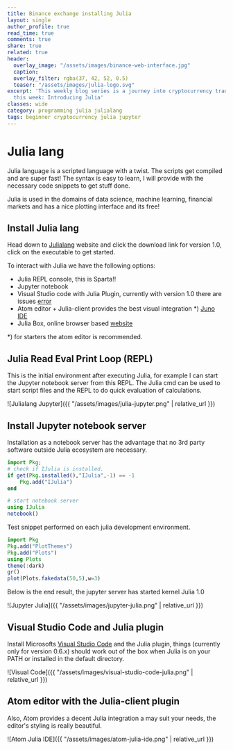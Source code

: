 ```yaml
---
title: Binance exchange installing Julia
layout: single
author_profile: true
read_time: true
comments: true
share: true
related: true
header:
  overlay_image: "/assets/images/binance-web-interface.jpg"
  caption: 
  overlay_filter: rgba(37, 42, 52, 0.5)
  teaser: "/assets/images/julia-logo.svg"
excerpt: 'This weekly blog series is a journey into cryptocurrency trading for beginners,
  this week: Introducing Julia'
classes: wide
category: programming julia julialang
tags: beginner cryptocurrency julia jupyter 
---
```



# Julia lang
Julia language is a scripted language with a twist. The scripts get compiled and are super fast! The syntax is easy to learn, I will provide with the necessary code snippets to get stuff done.

Julia is used in the domains of data science, machine learning, financial markets and has a nice plotting interface and its free!

## Install Julia lang
Head down to [Julialang](https://julialang.org/) website and click the download link for version 1.0, click on the executable to get started. 

To interact with Julia we have the following options:
 
 * Julia REPL console, this is Sparta!!
 * Jupyter notebook
 * Visual Studio code with Julia Plugin, currently with version 1.0 there are issues [error](https://github.com/JuliaEditorSupport/julia-vscode/issues/537)
 * Atom editor + Julia-client provides the best visual integration *) [Juno IDE](http://junolab.org)
 * Julia Box, online browser based [website](https://auth.juliacomputing.io/dex/auth?response_type=code&client_id=dev-juliabox&state=ae5b43e0a5ed4a16e719dfae3f6c8ada&redirect_uri=https%3A%2F%2Fjuliabox.com%2Fauth%2Flogin&nonce=cbdaa3de65b0f7fe7a86dc81dd34b7b6&scope=openid%20email%20profile%20offline_access) 


*) for starters the atom editor is recommended.

## Julia Read Eval Print Loop (REPL)

This is the initial environment after executing Julia, for example I can start the Jupyter notebook server from this REPL.
The Julia cmd can be used to start script files and the REPL to do quick evaluation of calculations. 

![Julialang Jupyter]({{ "/assets/images/julia-jupyter.png" | relative_url }})

## Install Jupyter notebook server

Installation as a notebook server has the advantage that no 3rd party software outside Julia ecosystem are necessary.

```julia
import Pkg;
# check if IJulia is installed.
if get(Pkg.installed(),"IJulia",-1) == -1
    Pkg.add("IJulia")
end

# start notebook server
using IJulia
notebook()
``` 

Test snippet performed on each julia development environment.

```julia
import Pkg
Pkg.add("PlotThemes")
Pkg.add("Plots")
using Plots
theme(:dark)
gr()
plot(Plots.fakedata(50,5),w=3)
``` 

Below is the end result, the jupyter server has started kernel Julia 1.0
 
![Jupyter Julia]({{ "/assets/images/jupyter-julia.png" | relative_url }})

## Visual Studio Code and Julia plugin
Install Microsofts [Visual Studio Code](https://code.visualstudio.com) and the Julia plugin, things (currently only for version 0.6.x) should work out of the box when Julia is on your PATH or installed in the default directory.

![Visual Code]({{ "/assets/images/visual-studio-code-julia.png" | relative_url }})

## Atom editor with the Julia-client plugin
Also, Atom provides a decent Julia integration a may suit your needs, the editor's styling is really beautiful.

![Atom Julia IDE]({{ "/assets/images/atom-julia-ide.png" | relative_url }})

